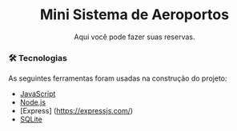 <h1 align="center"> Mini Sistema de Aeroportos </h1>
<p align="center">Aqui você pode fazer suas reservas.</p>

### 🛠 Tecnologias

As seguintes ferramentas foram usadas na construção do projeto:

- [JavaScript](https://www.javascript.com/)
- [Node.js](https://nodejs.org/en/)
- [Express] (https://expressjs.com/)
- [SQLite](https://www.sqlite.org/index.html)
